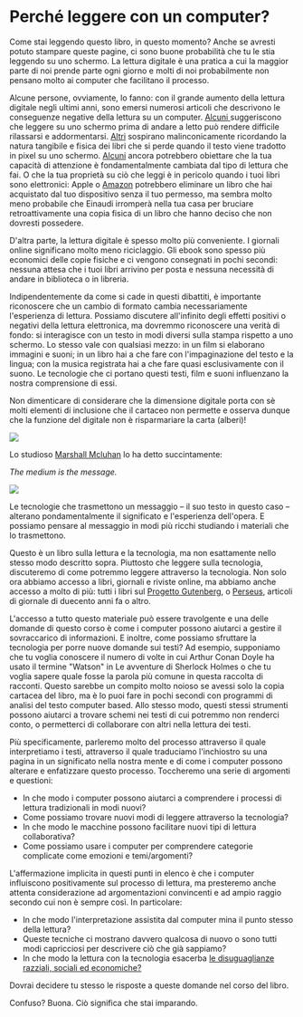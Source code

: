 # Perché leggere con un computer?

Come stai leggendo questo libro, in questo momento? Anche se avresti potuto stampare queste pagine, ci sono buone probabilità che tu le stia leggendo su uno schermo. La lettura digitale è una pratica a cui la maggior parte di noi prende parte ogni giorno e molti di noi probabilmente non pensano molto ai computer che facilitano il processo.&#x20;

Alcune persone, ovviamente, lo fanno: con il grande aumento della lettura digitale negli ultimi anni, sono emersi numerosi articoli che descrivono le conseguenze negative della lettura su un computer. [Alcuni ](https://www.businessinsider.com/why-its-bad-to-use-your-phone-before-bed-2015-7?r=US\&IR=T)suggeriscono che leggere su uno schermo prima di andare a letto può rendere difficile rilassarsi e addormentarsi. [Altri](https://mashable.com/archive/e-books-vs-print#ODRLdijcJPqA) sospirano malinconicamente ricordando la natura tangibile e fisica dei libri che si perde quando il testo viene tradotto in pixel su uno schermo. [Alcuni](http://psychminds.com/is-the-internet-destroying-our-attentions-span/) ancora potrebbero obiettare che la tua capacità di attenzione è fondamentalmente cambiata dal tipo di lettura che fai. O che la tua proprietà su ciò che leggi è in pericolo quando i tuoi libri sono elettronici: Apple o [Amazon](https://www.cbc.ca/news/entertainment/amazon-erases-orwell-books-from-kindle-service-1.777987) potrebbero eliminare un libro che hai acquistato dal tuo dispositivo senza il tuo permesso, ma sembra molto meno probabile che Einaudi irromperà nella tua casa per bruciare retroattivamente una copia fisica di un libro che hanno deciso che non dovresti possedere.

D'altra parte, la lettura digitale è spesso molto più conveniente. I giornali online significano molto meno riciclaggio. Gli ebook sono spesso più economici delle copie fisiche e ci vengono consegnati in pochi secondi: nessuna attesa che i tuoi libri arrivino per posta e nessuna necessità di andare in biblioteca o in libreria.

Indipendentemente da come si cade in questi dibattiti, è importante riconoscere che un cambio di formato cambia necessariamente l'esperienza di lettura. Possiamo discutere all'infinito degli effetti positivi o negativi della lettura elettronica, ma dovremmo riconoscere una verità di fondo: si interagisce con un testo in modi diversi sulla stampa rispetto a uno schermo. Lo stesso vale con qualsiasi mezzo: in un film si elaborano immagini e suoni; in un libro hai a che fare con l'impaginazione del testo e la lingua; con la musica registrata hai a che fare quasi esclusivamente con il suono. Le tecnologie che ci portano questi testi, film e suoni influenzano la nostra comprensione di essi.&#x20;

Non dimenticare di considerare che la dimensione digitale porta con sè molti elementi di inclusione che il cartaceo non permette e osserva dunque che la funzione del digitale non  è risparmariare la carta (alberi)!



![](../.gitbook/assets/screenshot-docs.google.com-2022.02.18-19\_31\_31.png)



Lo studioso [Marshall Mcluhan](https://designopendata.files.wordpress.com/2014/05/themediumisthemassage\_marshallmcluhan\_quentinfiore.pdf) lo ha detto succintamente:

_The medium is the message._

![](../.gitbook/assets/screenshot-docs.google.com-2022.02.18-19\_33\_42.png)

Le tecnologie che trasmettono un messaggio – il suo testo in questo caso – alterano  pondamentalmente il significato e l'esperienza dell'opera. E possiamo pensare al messaggio in modi più ricchi studiando i materiali che lo trasmettono.

Questo è un libro sulla lettura e la tecnologia, ma non esattamente nello stesso modo descritto sopra. Piuttosto che leggere sulla tecnologia, discuteremo di come potremmo leggere attraverso la tecnologia. Non solo ora abbiamo accesso a libri, giornali e riviste online, ma abbiamo anche accesso a molto di più: tutti i libri sul [Progetto Gutenberg](https://www.gutenberg.org), o [Perseus](http://www.perseus.tufts.edu/hopper/), articoli di giornale di duecento anni fa o altro.

L'accesso a tutto questo materiale può essere travolgente e una delle domande di questo corso è come i computer possono aiutarci a gestire il sovraccarico di informazioni. E inoltre, come possiamo sfruttare la tecnologia per porre nuove domande sui testi? Ad esempio, supponiamo che tu voglia conoscere il numero di volte in cui Arthur Conan Doyle ha usato il termine "Watson" in Le avventure di Sherlock Holmes o che tu voglia sapere quale fosse la parola più comune in questa raccolta di racconti. Questo sarebbe un compito molto noioso se avessi solo la copia cartacea del libro, ma è lo puoi fare in pochi secondi con programmi di analisi del testo computer based. Allo stesso modo, questi stessi strumenti possono aiutarci a trovare schemi nei testi di cui potremmo non renderci conto, o permetterci di collaborare con altri nella lettura dei testi.

Più specificamente, parleremo molto del processo attraverso il quale interpretiamo i testi, attraverso il quale traduciamo l'inchiostro su una pagina in un significato nella nostra mente e di come i computer possono alterare e enfatizzare questo processo. Toccheremo una serie di argomenti e questioni:

* In che modo i computer possono aiutarci a comprendere i processi di lettura tradizionali in modi nuovi?&#x20;
* Come possiamo trovare nuovi modi di leggere attraverso la tecnologia?&#x20;
* In che modo le macchine possono facilitare nuovi tipi di lettura collaborativa?&#x20;
* Come possiamo usare i computer per comprendere categorie complicate come emozioni e temi/argomenti?

L'affermazione implicita in questi punti in elenco è che i computer influiscono positivamente sul processo di lettura, ma presteremo anche attenta considerazione ad argomentazioni convincenti e ad ampio raggio secondo cui non è sempre così. In particolare:&#x20;

* In che modo l'interpretazione assistita dal computer mina il punto stesso della lettura?&#x20;
* Queste tecniche ci mostrano davvero qualcosa di nuovo o sono tutti modi capricciosi per descrivere ciò che già sappiamo?
* In che modo la lettura con la tecnologia esacerba [le disuguaglianze razziali, sociali ed economiche?](https://medium.com/@davieco/were-roman-emperors-blonde-2255ec77d123)

Dovrai decidere tu stesso le risposte a queste domande nel corso del libro.&#x20;

Confuso? Buona. Ciò significa che stai imparando.
